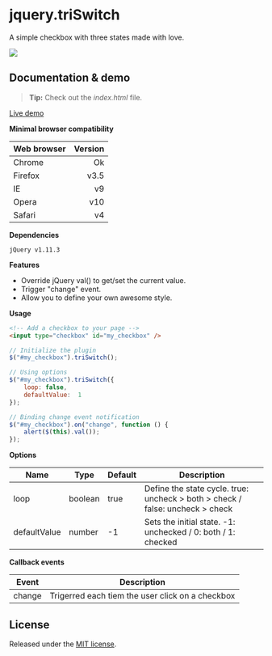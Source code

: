 # jquery.triSwitch

A simple checkbox with three states made with love.

![](http://acuisinier.com/images/jquery.triSwitch.png)

## Documentation & demo

> **Tip:** Check out the *index.html* file.

[Live demo](http://acuisinier.com)
  
**Minimal browser compatibility**

| Web browser | Version |
| --- | ---:|
| Chrome |  Ok |
| Firefox | v3.5 |
| IE | v9 |
| Opera | v10 |
| Safari | v4 |
  
**Dependencies**

    jQuery v1.11.3
  
**Features**

- Override jQuery val() to get/set the current value.
- Trigger "change" event.
- Allow you to define your own awesome style.
  
**Usage**

```html
<!-- Add a checkbox to your page -->
<input type="checkbox" id="my_checkbox" />
 ```
 
```javascript
// Initialize the plugin
$("#my_checkbox").triSwitch();
```
 
	
```javascript
// Using options
$("#my_checkbox").triSwitch({ 
	loop: false, 
	defaultValue:  1 
});
```
	
```javascript
// Binding change event notification
$("#my_checkbox").on("change", function () {
	alert($(this).val());
});
```
  
**Options**

Name | Type | Default | Description
--- | --- | --- | ---
loop | boolean | true | Define the state cycle.  true: uncheck > both > check / false: uncheck > check
defaultValue | number | -1 | Sets the initial state.  -1: unchecked / 0: both / 1: checked
  
**Callback events**

Event | Description
--- | ---
change | Trigerred each tiem the user click on a checkbox
  
## License

Released under the [MIT license](http://www.opensource.org/licenses/MIT).